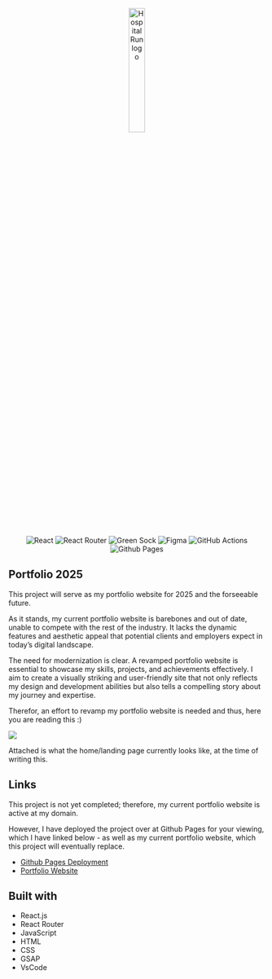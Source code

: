 <div align="center">
<br>
  
<img src="https://i.imgur.com/x5RScm8.png" width=25% alt="HospitalRun logo"/>

<br><br/>

![React](https://img.shields.io/badge/react-%2320232a.svg?style=for-the-badge&logo=react&logoColor=%2361DAFB) ![React Router](https://img.shields.io/badge/React_Router-CA4245?style=for-the-badge&logo=react-router&logoColor=white) ![Green Sock](https://img.shields.io/badge/green%20sock-88CE02?style=for-the-badge&logo=greensock&logoColor=white) ![Figma](https://img.shields.io/badge/figma-%23F24E1E.svg?style=for-the-badge&logo=figma&logoColor=white) ![GitHub Actions](https://img.shields.io/badge/github%20actions-%232671E5.svg?style=for-the-badge&logo=githubactions&logoColor=white) ![Github Pages](https://img.shields.io/badge/github%20pages-121013?style=for-the-badge&logo=github&logoColor=white)

</div>

## Portfolio 2025

This project will serve as my portfolio website for 2025 and the forseeable future.<br>

As it stands, my current portfolio website is barebones and out of date, unable to compete with the rest of the industry. It lacks the dynamic features and aesthetic appeal that potential clients and employers expect in today’s digital landscape.<br>

The need for modernization is clear. A revamped portfolio website is essential to showcase my skills, projects, and achievements effectively. I aim to create a visually striking and user-friendly site that not only reflects my design and development abilities but also tells a compelling story about my journey and expertise.<br>

Therefor, an effort to revamp my portfolio website is needed and thus, here you are reading this :)

<img src="https://i.imgur.com/btHvrjG.png">

Attached is what the home/landing page currently looks like, at the time of writing this.

## Links

This project is not yet completed; therefore, my current portfolio website is active at my domain.<br>

However, I have deployed the project over at Github Pages for your viewing, which I have linked below - as well as my current portfolio website, which this project will eventually replace.

- [Github Pages Deployment](https://anthonysmotion.github.io/port-2025/)
- [Portfolio Website](https://anthonythach.com/)

## Built with

- React.js
- React Router
- JavaScript
- HTML
- CSS
- GSAP
- VsCode
